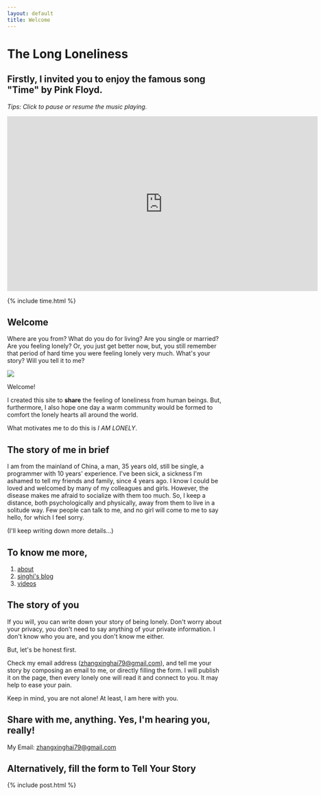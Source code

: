 ```yaml
---
layout: default
title: Welcome
---
```


# The Long Loneliness

## Firstly, I invited you to enjoy the famous song "Time" by Pink Floyd.

_Tips: Click to pause or resume the music playing._

<script>
    var YtbControls = {
        __playstart__ : performance.now(),
        __playedSec: 0,
        __onFrameLoaded: () => {
        },
        __onFrameClick : (event) => {
            const mask = event.currentTarget;
            const datas = mask.dataset;
            const iframe= mask.previousElementSibling;

            let autoPlay = datas['autoplay'];
            autoPlay = autoPlay === '1' ? '0' : '1';

            const offset = Number(datas["start"]);

            datas['autoplay'] = autoPlay;

            if (autoPlay === '0') {
                const now = performance.now();
                YtbControls.__playedSec += Math.ceil((now - YtbControls.__playstart__) / 1000);
                YtbControls.__playstart__ = now;
            }
      
            iframe.src = `https://www.youtube.com/embed/yl-Ms_ek-kE?si=jV1KTgHVw8-2jjFR&amp;controls=0&amp;autoplay=${autoPlay}&amp;start=${offset + YtbControls.__playedSec}`;
        }
    }
</script>

<div class="Iframe">
    <iframe onload="YtbControls.__onFrameLoaded()" width="724" height="407"  src="https://www.youtube.com/embed/yl-Ms_ek-kE?si=jV1KTgHVw8-2jjFR&amp;controls=0&autoplay=1&start=20" title="YouTube video player" frameborder="0" allow="accelerometer; autoplay; clipboard-write; encrypted-media; gyroscope; picture-in-picture; web-share" allowfullscreen></iframe>
    <div class="Iframe__mask" data-autoplay="1" data-start="20" onclick="YtbControls.__onFrameClick(event)">
        <a id="Switcher" class="switcher" href="#"></a>
        <div class="screen glitch">
            <div class="clock is-off"><span class="time" data-time=""></span></div>
            <div class="figure"></div>
            <div class="figure-mask"></div>
        </div>
    </div>
</div>

{% include time.html %}

## Welcome

Where are you from? What do you do for living? Are you single or married? Are you feeling lonely? Or, you just get better now, but, you still remember that period of hard time you were feeling lonely very much. What's your story? Will you tell it to me?

<img src="https://cdn.midjourney.com/cee7d707-c407-484b-82b2-7b866ec7e689/0_2.webp" class="image">

Welcome!

I created this site to **share** the feeling of loneliness from human beings. But, furthermore, I also hope one day a warm community would be formed to comfort the lonely hearts all around the world.

What motivates me to do this is _I AM LONELY_.

## The story of me in brief

I am from the mainland of China, a man, 35 years old, still be single, a programmer with 10 years' experience. I've been sick, a sickness I'm ashamed to tell my friends and family, since 4 years ago. I know I could be loved and welcomed by many of my colleagues and girls. However, the disease makes me afraid to socialize with them too much. So, I keep a distance, both psychologically and physically, away from them to live in a solitude way. Few people can talk to me, and no girl will come to me to say hello, for which I feel sorry.

(I'll keep writing down more details...)

## To know me more,

1. [about](https://zhangxinghai.cn/about-en)
2. [singhi's blog](https://zhangxinghai.cn)
3. [videos](https://www.youtube.com/channel/UCOvEajUHgigi_lO3wKgpJvw)

## The story of you

If you will, you can write down your story of being lonely. Don't worry about your privacy, you don't need to say anything of your private information. I don't know who you are, and you don't know me either.

But, let's be honest first.

Check my email address (<label>zhangxinghai79@gmail.com</label>), and tell me your story by composing an email to me, or directly filling the form. I will publish it on the page, then every lonely one will read it and connect to you. It may help to ease your pain.

Keep in mind, you are not alone! At least, I am here with you.

## Share with me, anything. Yes, I'm hearing you, really!

My Email: zhangxinghai79@gmail.com

## Alternatively, fill the form to Tell Your Story

{% include post.html %}